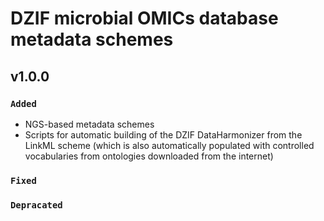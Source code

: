 # DZIF microbial OMICs database metadata schemes

## v1.0.0

### `Added`
- NGS-based metadata schemes
- Scripts for automatic building of the DZIF DataHarmonizer from the LinkML scheme (which is also automatically populated with controlled vocabularies from ontologies downloaded from the internet)

### `Fixed`

### `Depracated`